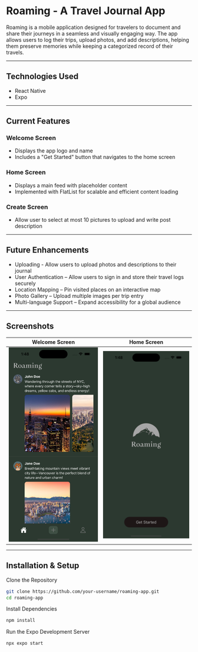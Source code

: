 # Roaming - A Travel Journal App  

Roaming is a mobile application designed for travelers to document and share their journeys in a seamless and visually engaging way. The app allows users to log their trips, upload photos, and add descriptions, helping them preserve memories while keeping a categorized record of their travels.

---

## Technologies Used  

- React Native
- Expo 

---

## Current Features  

### Welcome Screen  
- Displays the app logo and name  
- Includes a "Get Started" button that navigates to the home screen  

### Home Screen  
- Displays a main feed with placeholder content  
- Implemented with FlatList for scalable and efficient content loading  

### Create Screen
- Allow user to select at most 10 pictures to upload and write post description

---

## Future Enhancements  

- Uploading - Allow users to upload photos and descriptions to their journal
- User Authentication – Allow users to sign in and store their travel logs securely  
- Location Mapping – Pin visited places on an interactive map  
- Photo Gallery – Upload multiple images per trip entry  
- Multi-language Support – Expand accessibility for a global audience  

---

## Screenshots  

| Welcome Screen | Home Screen |  
|---------------|------------|  
| ![Welcome](assets/images/screenshots/home-screen.png) | ![Home](assets/images/screenshots/welcome-screen.png) |  

---

## Installation & Setup  

Clone the Repository  
```sh
git clone https://github.com/your-username/roaming-app.git
cd roaming-app
```
Install Dependencies
```sh
npm install
```
Run the Expo Development Server
```sh
npx expo start
```

